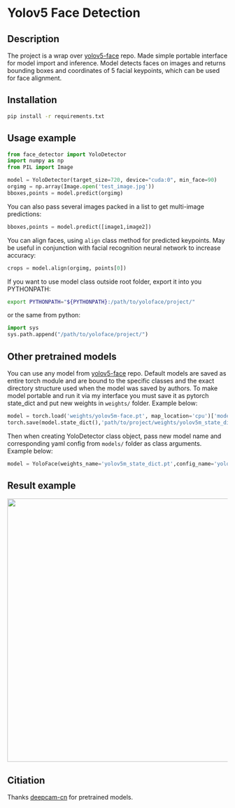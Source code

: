 # Yolov5 Face Detection

## Description
The project is a wrap over [yolov5-face](https://github.com/deepcam-cn/yolov5-face) repo. Made simple portable interface for model import and inference. Model detects faces on images and returns bounding boxes and coordinates of 5 facial keypoints, which can be used for face alignment.
## Installation
```bash
pip install -r requirements.txt
```
## Usage example
```python
from face_detector import YoloDetector
import numpy as np
from PIL import Image

model = YoloDetector(target_size=720, device="cuda:0", min_face=90)
orgimg = np.array(Image.open('test_image.jpg'))
bboxes,points = model.predict(orgimg)
```
You can also pass several images packed in a list to get multi-image predictions:
```python
bboxes,points = model.predict([image1,image2])
```
You can align faces, using `align` class method for predicted keypoints. May be useful in conjunction with facial recognition neural network to increase accuracy:
```python
crops = model.align(orgimg, points[0])
```
If you want to use model class outside root folder, export it into you PYTHONPATH:
```bash
export PYTHONPATH="${PYTHONPATH}:/path/to/yoloface/project/"
```
or the same from python:
```python
import sys
sys.path.append("/path/to/yoloface/project/")
```
## Other pretrained models
You can use any model from [yolov5-face](https://github.com/deepcam-cn/yolov5-face#pretrained-models) repo. Default models are saved as entire torch module and are bound to the specific classes and the exact directory structure used when the model was saved by authors. To make model portable and run it via my interface you must save it as pytorch state_dict and put new weights in `weights/` folder. Example below:
```python
model = torch.load('weights/yolov5m-face.pt', map_location='cpu')['model']
torch.save(model.state_dict(),'path/to/project/weights/yolov5m_state_dict.pt')
```
Then when creating YoloDetector class object, pass new model name and corresponding yaml config from `models/` folder as class arguments.
Example below:
```python
model = YoloFace(weights_name='yolov5m_state_dict.pt',config_name='yolov5m.yaml',target_size=720)
```

## Result example
<img src="/results/result_example.jpg" width="600"/>

## Citiation
Thanks [deepcam-cn](https://github.com/deepcam-cn/yolov5-face) for pretrained models.
